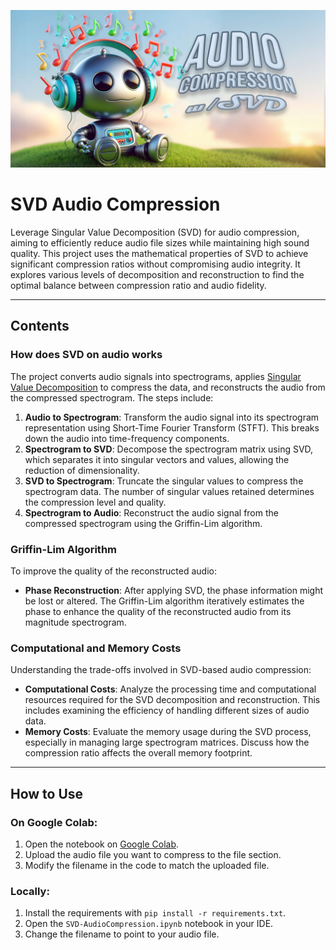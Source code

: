 ![Repository banner](media/aucompsvd_banner.jpg)
# SVD Audio Compression

Leverage Singular Value Decomposition (SVD) for audio compression, aiming to efficiently reduce audio file sizes while maintaining high sound quality. This project uses the mathematical properties of SVD to achieve significant compression ratios without compromising audio integrity. It explores various levels of decomposition and reconstruction to find the optimal balance between compression ratio and audio fidelity.

---

## Contents

### How does SVD on audio works

The project converts audio signals into spectrograms, applies [Singular Value Decomposition](https://en.wikipedia.org/wiki/Singular_value_decomposition) to compress the data, and reconstructs the audio from the compressed spectrogram. The steps include:
1. **Audio to Spectrogram**: Transform the audio signal into its spectrogram representation using Short-Time Fourier Transform (STFT). This breaks down the audio into time-frequency components.
2. **Spectrogram to SVD**: Decompose the spectrogram matrix using SVD, which separates it into singular vectors and values, allowing the reduction of dimensionality.
3. **SVD to Spectrogram**: Truncate the singular values to compress the spectrogram data. The number of singular values retained determines the compression level and quality.
4. **Spectrogram to Audio**: Reconstruct the audio signal from the compressed spectrogram using the Griffin-Lim algorithm.

### Griffin-Lim Algorithm

To improve the quality of the reconstructed audio:
- **Phase Reconstruction**: After applying SVD, the phase information might be lost or altered. The Griffin-Lim algorithm iteratively estimates the phase to enhance the quality of the reconstructed audio from its magnitude spectrogram.

### Computational and Memory Costs

Understanding the trade-offs involved in SVD-based audio compression:
- **Computational Costs**: Analyze the processing time and computational resources required for the SVD decomposition and reconstruction. This includes examining the efficiency of handling different sizes of audio data.
- **Memory Costs**: Evaluate the memory usage during the SVD process, especially in managing large spectrogram matrices. Discuss how the compression ratio affects the overall memory footprint.

---

## How to Use

### On Google Colab:

1. Open the notebook on [Google Colab](https://colab.research.google.com/).
2. Upload the audio file you want to compress to the file section.
3. Modify the filename in the code to match the uploaded file.

### Locally:

1. Install the requirements with `pip install -r requirements.txt`.
2. Open the `SVD-AudioCompression.ipynb` notebook in your IDE.
3. Change the filename to point to your audio file.
